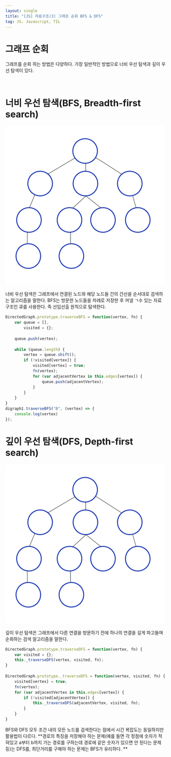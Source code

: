 ```yaml
---
layout: single
title: "[JS] 자료구조(3) 그래프 순회 BFS & DFS"
tag: JS. Javascript, TIL
---
```


# 그래프 순회

그래프를 순회 하는 방법은 다양하다. 가장 일반적인 방법으로 너비 우선 탐색과 깊이 우선 탐색이 있다. 

<br>

# 너비 우선 탐색(BFS, Breadth-first search)

![BFS](../assets/images/BFS.gif)

너비 우선 탐색은 그래프에서 연결된 노드와 해당 노드들 간의 간선을 순서대로 검색하는 알고리즘을 말한다. BFS는 방문한 노드들을 차례로 저장한 후 꺼낼 ㄱ수 있는 자료 구조인 큐를 사용한다. 즉 선입선출 원칙으로 탐색한다.

```js
DirectedGraph.prototype.traverseBFS = function(vertex, fn) {
    var queue = [],
        visited = {};

    queue.push(vertex);

    while (queue.length) {
        vertex = queue.shift();
        if (!visited[vertex]) {
            visited[vertex] = true;
            fn(vertex);
            for (var adjacentVertex in this.edges[vertex]) {
                queue.push(adjacentVertex);
            }
        }
    }
}
digraph1.traverseBFS("B", (vertex) => {
    console.log(vertex)
});
```





# 깊이 우선 탐색(DFS, Depth-first search)

![DFS](../assets/images/DFS.gif)

깊이 우선 탐색은 그래프에서 다른 연결을 방문하기 전에 하나의 연결을 깊게 파고들며 순회하는 검색 알고리즘을 말한다.

```js
DirectedGraph.prototype.traverseDFS = function(vertex, fn) {
    var visited = {};
    this._traverseDFS(vertex, visited, fn);
}

DirectedGraph.prototype._traverseDFS = function(vertex, visited, fn) {
    visited[vertex] = true;
    fn(vertex);
    for (var adjacentVertex in this.edges[vertex]) {
        if (!visited[adjacentVertex]) {
            this._traverseDFS(adjacentVertex, visited, fn);
        }
    }
}
```





BFS와 DFS 모두 조건 내의 모든 노드를 검색한다는 점에서 시간 복잡도는 동일하지만 활용법이 다르다. **경로의 특징을 저장해야 하는 문제(예를 들면 각 정점에 숫자가 적혀있고 a부터 b까지 가는 경로를 구하는데 경로에 같은 숫자가 있으면 안 된다는 문제 등)는 DFS를, 최단거리를 구해야 하는 문제는 BFS가 유리하다. **

